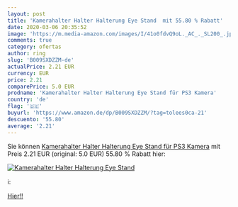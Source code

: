 ```yaml
---
layout: post
title: 'Kamerahalter Halter Halterung Eye Stand  mit 55.80 % Rabatt'
date: 2020-03-06 20:35:52
image: 'https://m.media-amazon.com/images/I/41o0fdvQ9oL._AC_._SL200_.jpg'
comments: true
category: ofertas
author: ring
slug: 'B009SXDZZM-de'
actualPrice: 2.21 EUR
currency: EUR
price: 2.21
comparePrice: 5.0 EUR
prodname: 'Kamerahalter Halter Halterung Eye Stand für PS3 Kamera'
country: 'de'
flag: '🇩🇪'
buyurl: 'https://www.amazon.de/dp/B009SXDZZM/?tag=tolees0ca-21'
descuento: '55.80'
average: '2.21'
---
```


Sie können [Kamerahalter Halter Halterung Eye Stand für PS3 Kamera](https://www.amazon.de/dp/B009SXDZZM/?tag=tolees0ca-21) mit Preis 2.21 EUR (original: 5.0 EUR) 55.80 % Rabatt hier:

[![Kamerahalter Halter Halterung Eye Stand ](https://m.media-amazon.com/images/I/41o0fdvQ9oL._AC_._SL200_.jpg)](https://www.amazon.de/dp/B009SXDZZM/?tag=tolees0ca-21)

ℹ️:


[Hier!!](https://www.amazon.de/dp/B009SXDZZM/?tag=tolees0ca-21)
